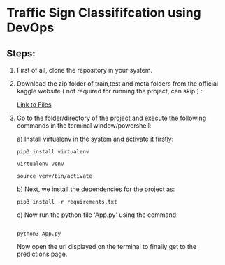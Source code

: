 # Traffic Sign Classififcation using DevOps 

## Steps:

1. First of all, clone the repository in your system.
2. Download the zip folder of train,test and meta folders from the official kaggle website ( not required for running the project, can skip ) : 

   [Link to Files](https://www.kaggle.com/meowmeowmeowmeowmeow/gtsrb-german-traffic-sign)
   
3. Go to the folder/directory of the project and execute the following commands in the terminal window/powershell:

   a) Install virtualenv in the system and activate it firstly:
   
   ```
   pip3 install virtualenv
   
   virtualenv venv
   
   source venv/bin/activate
   
   ```
   
   b) Next, we install the dependencies for the project as:
   
   ```
   pip3 install -r requirements.txt
   
   ```
   
   c) Now run the python file 'App.py' using the command:
   
   ```
   
   python3 App.py
   
   ```
   
   Now open the url displayed on the terminal to finally get to the predictions page.

